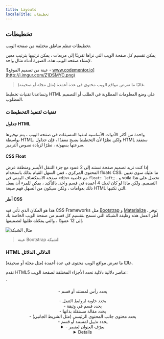 ```yaml
---
title: Layouts
localeTitle: تخطيطات
---
```

## تخطيطات

تخطيطات تنظم مناطق مختلفة من صفحة الويب.

يمكن تقسيم كل صفحة الويب التي نراها تقريبًا إلى مربعات ، يمكن ترتيبها بترتيب معين لإنشاء صفحة الويب هذه. الصورة أدناه مثال واحد.

![عينة من تصميم الموقع - www.codementor.io](http://i.imgur.com/Z1DSMYC.png)

> غالبًا ما تعرض مواقع الويب محتوى في عدة أعمدة (مثل مجلة أو صحيفة).

وتساعدنا تقنيات تخطيط HTML على وضع المعلومات المطلوبة في الطلب أو التصميم المطلوب.

### تقنيات لتنفيذ التخطيطات

#### جداول HTML

واحدة من أكثر الأدوات الأساسية لتنفيذ التنسيقات في صفحة الويب ، يتم توفيرها بواسطة HTML. ولكن نظرًا لأن التخطيط يصبح معقدًا ، فإن جداول HTML ستفقد سرعتها بسهولة ، نظرًا لزيادة نصوص الترميز.

#### CSS Float

إذا كنت تريد تصميم صفحة تستند إلى 2 عمود مع جزء التنقل الأيسر ومنطقة عرض المحتوى المركزي ، فمن السهل القيام بذلك باستخدام floats CSS. ما عليك سوى تعيين صفحة الاستكشاف اليمنى في `<div>` مع خاصية `float: left;` . و voila تحصل على هذا التصميم. ولكن ماذا لو كان لديك 4 أعمدة في قسم واحد. بالتأكيد ، يمكن للمرء أن يفعل ذلك بعوامات ، ولكن سيكون من السهل فهم صيغة HTML التي تكتبها.

#### أطر CSS

هذا هو المكان الذي تأتي فيه CSS Frameworks مثل [Bootstrap](http://getbootstrap.com/) و [Materialize](http://materializecss.com/) . توفر أطر العمل هذه وظيفة الشبكة التي تسمح بتقسيم كل قسم من صفحة الويب الخاصة بك إلى 12 عمودًا ، والتي يمكنك طلبها لتصميمها.

![مثال الشبكة](http://blog.gridbox.io/wp-content/uploads/2018/01/download-1-1024x271.png)

> عينة Bootstrap الشبكة

### HTML الدلالي الدلائل

غالبًا ما تعرض مواقع الويب محتوى في عدة أعمدة (مثل مجلة أو صحيفة).

تقدم HTML5 عناصر دلالية دلالية تحدد الأجزاء المختلفة لصفحة الويب:

 `<header> - يحدد رأس لمستند أو قسم 
 <nav> - يحدد حاوية لروابط التنقل 
 <section> - يحدد قسم في وثيقة 
 <article> - يحدد مقالة مستقلة بذاتها 
 <aside> - يحدد محتوى جانب المحتوى الرئيسي (مثل الشريط الجانبي) 
 <footer> - يحدد تذييل لمستند أو قسم 
 <details> - يحدد تفاصيل إضافية 
 <summary> - يعرّف العنوان لعنصر <details> 
` 

#### معلومات اكثر:

*   [مدارس W3 - تخطيط](https://www.w3schools.com/html/html_layout.asp)
*   [CodeMentorTeam](https://www.codementor.io/codementorteam/4-different-html-css-layout-techniques-to-create-a-site-85i9t1x34) - تقنيات تخطيط لإنشاء موقع
